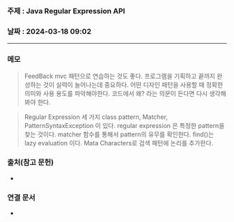 ### 주제 : Java Regular Expression API

### 날짜 : 2024-03-18 09:02
----
### 메모
> FeedBack
> mvc 패턴으로 연습하는 것도 좋다.
> 프로그램을 기획하고 끝까지 완성하는 것이 실력이 늘어나는데 중요하다.
> 어떤 디자인 패턴을 사용할 때 정확한 의미와 사용 용도를 파악해야한다.
> 코드에서 왜? 라는 의문이 든다면 다시 생각해 봐야 한다.

> Regular Expression
> 세 가지 class pattern, Matcher, PatternSyntaxException 이 있다.
> regular expression 은 특정한 pattern을 찾는 것이다.
> matcher 함수를 통해서 pattern의 유무를 확인한다.
> find()는 lazy evaluation 이다.
> Mata Characters로 검색 패턴에 논리를 추가한다.
> 

### 출처(참고 문헌)
-

### 연결 문서
-
